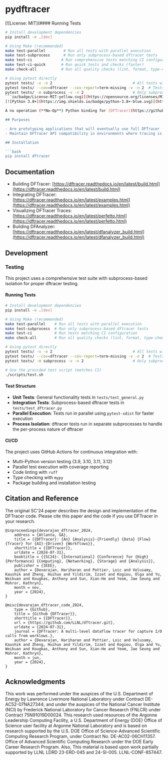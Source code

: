 # pydftracer

[![License: MIT](#### Running Tests

```bash
# Install development dependencies
pip install -e .[dev]

# Using Make (recommended)
make test-parallel        # Run all tests with parallel execution
make test-subprocess      # Run only subprocess-based dftracer tests  
make test-ci             # Run comprehensive tests matching CI configuration
make test-ci-quick       # Run quick tests and checks (faster)
make check-all           # Run all quality checks (lint, format, type-check, test)

# Using pytest directly
pytest tests/ -v -n 2                                    # All tests with parallel execution
pytest tests/ --cov=dftracer --cov-report=term-missing -v -n 2  # Tests with coverage
pytest tests/ -m subprocess -v -n 2                      # Only subprocess tests
```io/badge/License-MIT-yellow.svg)](https://opensource.org/licenses/MIT)
[![Python 3.8+](https://img.shields.io/badge/python-3.8+-blue.svg)](https://www.python.org/downloads/)

A no operation (**No-Op**) Python binding for [DFTracer](https://github.com/hariharan-devarajan/dftracer) that provides seamless API compatibility without requiring the full DFTracer installation. Perfect for testing, development, and environments where you want to use DFTracer's API without the overhead of actual tracing.

## Purposes

- Are prototyping applications that will eventually use full DFTracer
- Maintain DFTracer API compatibility in environments where tracing is not needed (e.g. production apps)

## Installation

```bash
pip install dftracer
```

## Documentation

* Building DFTracer: [https://dftracer.readthedocs.io/en/latest/build.html](https://dftracer.readthedocs.io/en/latest/build.html)
* Integrating DFTracer: [https://dftracer.readthedocs.io/en/latest/examples.html](https://dftracer.readthedocs.io/en/latest/examples.html)
* Visualizing DFTracer Traces: [https://dftracer.readthedocs.io/en/latest/perfetto.html](https://dftracer.readthedocs.io/en/latest/perfetto.html)
* Building DFAnalyzer: [https://dftracer.readthedocs.io/en/latest/dfanalyzer_build.html](https://dftracer.readthedocs.io/en/latest/dfanalyzer_build.html)

## Development

### Testing

This project uses a comprehensive test suite with subprocess-based isolation for proper dftracer testing.

#### Running Tests

```bash
# Install development dependencies
pip install -e .[dev]

# Using Make (recommended)
make test-parallel    # Run all tests with parallel execution
make test-subprocess  # Run only subprocess-based dftracer tests  
make test-ci          # Run tests matching CI configuration
make check-all        # Run all quality checks (lint, format, type-check, test)

# Using pytest directly
pytest tests/ -v -n 2                                    # All tests with parallel execution
pytest tests/ --cov=dftracer --cov-report=term-missing -v -n 2  # Tests with coverage
pytest tests/ -m subprocess -v -n 2                      # Only subprocess tests

# Use the provided test script (matches CI)
./scripts/test.sh
```

#### Test Structure

- **Unit Tests**: General functionality tests in `tests/test_general.py`
- **Integration Tests**: Subprocess-based dftracer tests in `tests/test_dftracer.py`
- **Parallel Execution**: Tests run in parallel using `pytest-xdist` for faster execution
- **Process Isolation**: dftracer tests run in separate subprocesses to handle the per-process nature of dftracer

#### CI/CD

The project uses GitHub Actions for continuous integration with:
- Multi-Python version testing (3.9, 3.10, 3.11, 3.12)
- Parallel test execution with coverage reporting
- Code linting with `ruff`
- Type checking with `mypy`
- Package building and installation testing

## Citation and Reference

The original SC'24 paper describes the design and implementation of the DFTracer code. Please cite this paper and the code if you use DFTracer in your research. 

```
@inproceedings{devarajan_dftracer_2024,
    address = {Atlanta, GA},
    title = {{DFTracer}: {An} {Analysis}-{Friendly} {Data} {Flow} {Tracer} for {AI}-{Driven} {Workflows}},
    shorttitle = {{DFTracer}},
    urldate = {2024-07-31},
    booktitle = {{SC24}: {International} {Conference} for {High} {Performance} {Computing}, {Networking}, {Storage} and {Analysis}},
    publisher = {IEEE},
    author = {Devarajan, Hariharan and Pottier, Loic and Velusamy, Kaushik and Zheng, Huihuo and Yildirim, Izzet and Kogiou, Olga and Yu, Weikuan and Kougkas, Anthony and Sun, Xian-He and Yeom, Jae Seung and Mohror, Kathryn},
    month = nov,
    year = {2024},
}

@misc{devarajan_dftracer_code_2024,
    type = {Github},
    title = {Github {DFTracer}},
    shorttitle = {{DFTracer}},
    url = {https://github.com/LLNL/dftracer.git},
    urldate = {2024-07-31},
    journal = {DFTracer: A multi-level dataflow tracer for capture I/O calls from worklows.},
    author = {Devarajan, Hariharan and Pottier, Loic and Velusamy, Kaushik and Zheng, Huihuo and Yildirim, Izzet and Kogiou, Olga and Yu, Weikuan and Kougkas, Anthony and Sun, Xian-He and Yeom, Jae Seung and Mohror, Kathryn},
    month = jun,
    year = {2024},
}
```

## Acknowledgments

This work was performed under the auspices of the U.S. Department of Energy by Lawrence Livermore National Laboratory under Contract DE-AC52-07NA27344; and under the auspices of the National Cancer Institute (NCI) by Frederick National Laboratory for Cancer Research (FNLCR) under Contract 75N91019D00024. This research used resources of the Argonne Leadership Computing Facility, a U.S. Department of Energy (DOE) Office of Science user facility at Argonne National Laboratory and is based on research supported by the U.S. DOE Office of Science-Advanced Scientific Computing Research Program, under Contract No. DE-AC02-06CH11357. Office of Advanced Scientific Computing Research under the DOE Early Career Research Program. Also, This material is based upon work partially supported by LLNL LDRD 23-ERD-045 and 24-SI-005. LLNL-CONF-857447.
